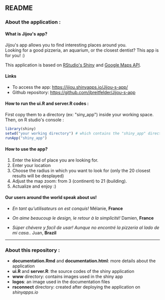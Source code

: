 ## README

### About the application :
#### What is Jijou's app?

Jijou's app allows you to find interesting places around you.  
Looking for a good pizzeria, an aquarium, or the closest dentist? This app is for you! :) 

This application is based on [RStudio's Shiny](http://shiny.rstudio.com) and [Google Maps API](https://developers.google.com/maps/).

#### Links 

* To access the app: <https://jijou.shinyapps.io/Jijou-s-app/>
* Github repository: <https://github.com/jbreitfelder/Jijou-s-app>

#### How to run the ui.R and server.R codes :

First copy them to a directory (ex: "siny_app") inside your working space. Then, on R studio's console :

```r
library(shiny)
setwd("your working directory") # which contains the "shiny_app" directory
runApp("shiny_app")
```

#### How to use the app?

1. Enter the kind of place you are looking for.
2. Enter your location
3. Choose the radius in which you want to look for (only the 20 closest results will be desplayed)
4. Adjust the map zoom: from 3 (continent) to 21 (building).
5. Actualize and enjoy :)  

#### Our users around the world speak about us!

* *En tant qu'utilisateurs on est conquis!*
Mélanie, **France**

* *On aime beaucoup le design, le retour à la simplicité!*
Damien, **France**

* *Súper chévere y facil de usar! Aunque no encontré la pizzeria al lado de mi casa..* 
Juan, **Brazil**  

***
### About this repository :

- **documentation.Rmd** and **documentation.html**: more details about the application
- **ui.R** and **server.R**: the source codes of the shiny application
- **www** directory: contains images used in the shiny app
- **logos**: an image used in the documentation files
- **rsconnect** directory: created after deploying the application on *shinyapps.io*

